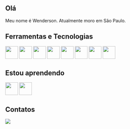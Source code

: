 ## Olá
Meu nome é Wenderson. Atualmente moro em São Paulo.

## Ferramentas e Tecnologias
<img src="https://cdn.jsdelivr.net/gh/devicons/devicon@latest/icons/html5/html5-original.svg" width="40" height="40"/> <img src="https://cdn.jsdelivr.net/gh/devicons/devicon@latest/icons/css3/css3-original.svg" width="40" height="40"/> 
<img src="https://cdn.jsdelivr.net/gh/devicons/devicon@latest/icons/javascript/javascript-original.svg" width="40" height="40"/> 
<img src="https://cdn.jsdelivr.net/gh/devicons/devicon@latest/icons/git/git-original.svg" width="40" height="40"/> 
<img src="https://cdn.jsdelivr.net/gh/devicons/devicon@latest/icons/java/java-original.svg" width="40" height="40"/> 
<img src="https://cdn.jsdelivr.net/gh/devicons/devicon@latest/icons/postgresql/postgresql-plain.svg" width="40" height="40"/> 
<img src="https://cdn.jsdelivr.net/gh/devicons/devicon@latest/icons/azuresqldatabase/azuresqldatabase-original.svg" width="40" height="40"/> 
<img src="https://cdn.jsdelivr.net/gh/devicons/devicon@latest/icons/spring/spring-original.svg" width="40" height="40"/>

## Estou aprendendo 
<img src="https://cdn.jsdelivr.net/gh/devicons/devicon@latest/icons/docker/docker-original.svg" width="40" height="40"/> <img src="https://cdn.jsdelivr.net/gh/devicons/devicon@latest/icons/junit/junit-original-wordmark.svg" width="40" height="40"/>  

## Contatos
<div>
<a href="https://www.linkedin.com/in/wenderson-ferreira-796122321/" target="_blank"><img loading="lazy" src="https://img.shields.io/badge/-LinkedIn-%230077B5?style=for-the-badge&logo=linkedin&logoColor=white" target="_blank"></a>  
</div>
          
          
          
          
          
          
          
